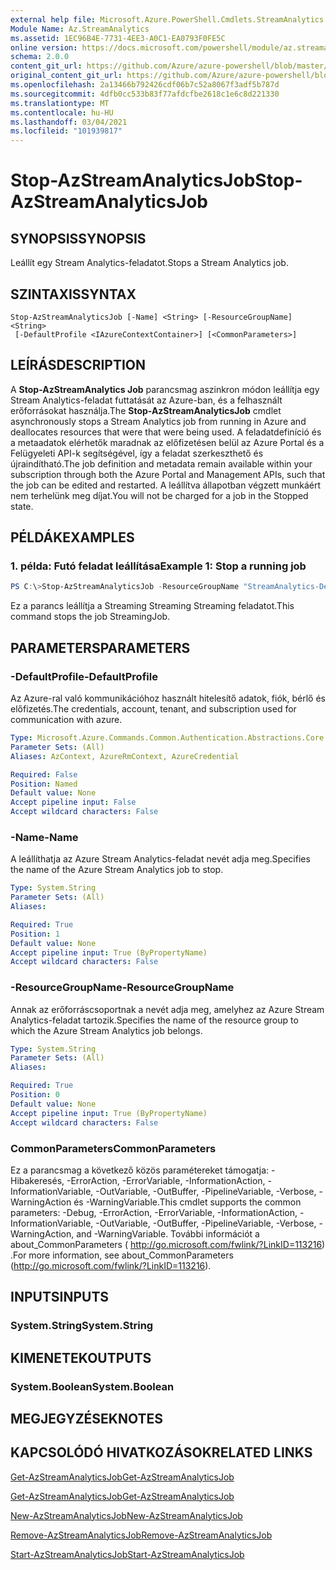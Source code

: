 ```yaml
---
external help file: Microsoft.Azure.PowerShell.Cmdlets.StreamAnalytics.dll-Help.xml
Module Name: Az.StreamAnalytics
ms.assetid: 1EC96B4E-7731-4EE3-A0C1-EA0793F0FE5C
online version: https://docs.microsoft.com/powershell/module/az.streamanalytics/stop-azstreamanalyticsjob
schema: 2.0.0
content_git_url: https://github.com/Azure/azure-powershell/blob/master/src/StreamAnalytics/StreamAnalytics/help/Stop-AzStreamAnalyticsJob.md
original_content_git_url: https://github.com/Azure/azure-powershell/blob/master/src/StreamAnalytics/StreamAnalytics/help/Stop-AzStreamAnalyticsJob.md
ms.openlocfilehash: 2a13466b792426cdf06b7c52a8067f3adf5b787d
ms.sourcegitcommit: 4dfb0cc533b83f77afdcfbe2618c1e6c8d221330
ms.translationtype: MT
ms.contentlocale: hu-HU
ms.lasthandoff: 03/04/2021
ms.locfileid: "101939817"
---
```

# <span data-ttu-id="54c5c-101">Stop-AzStreamAnalyticsJob</span><span class="sxs-lookup"><span data-stu-id="54c5c-101">Stop-AzStreamAnalyticsJob</span></span>

## <span data-ttu-id="54c5c-102">SYNOPSIS</span><span class="sxs-lookup"><span data-stu-id="54c5c-102">SYNOPSIS</span></span>
<span data-ttu-id="54c5c-103">Leállít egy Stream Analytics-feladatot.</span><span class="sxs-lookup"><span data-stu-id="54c5c-103">Stops a Stream Analytics job.</span></span>

## <span data-ttu-id="54c5c-104">SZINTAXIS</span><span class="sxs-lookup"><span data-stu-id="54c5c-104">SYNTAX</span></span>

```
Stop-AzStreamAnalyticsJob [-Name] <String> [-ResourceGroupName] <String>
 [-DefaultProfile <IAzureContextContainer>] [<CommonParameters>]
```

## <span data-ttu-id="54c5c-105">LEÍRÁS</span><span class="sxs-lookup"><span data-stu-id="54c5c-105">DESCRIPTION</span></span>
<span data-ttu-id="54c5c-106">A **Stop-AzStreamAnalytics Job** parancsmag aszinkron módon leállítja egy Stream Analytics-feladat futtatását az Azure-ban, és a felhasznált erőforrásokat használja.</span><span class="sxs-lookup"><span data-stu-id="54c5c-106">The **Stop-AzStreamAnalyticsJob** cmdlet asynchronously stops a Stream Analytics job from running in Azure and deallocates resources that were that were being used.</span></span>
<span data-ttu-id="54c5c-107">A feladatdefiníció és a metaadatok elérhetők maradnak az előfizetésen belül az Azure Portal és a Felügyeleti API-k segítségével, így a feladat szerkeszthető és újraindítható.</span><span class="sxs-lookup"><span data-stu-id="54c5c-107">The job definition and metadata remain available within your subscription through both the Azure Portal and Management APIs, such that the job can be edited and restarted.</span></span>
<span data-ttu-id="54c5c-108">A leállítva állapotban végzett munkáért nem terhelünk meg díjat.</span><span class="sxs-lookup"><span data-stu-id="54c5c-108">You will not be charged for a job in the Stopped state.</span></span>

## <span data-ttu-id="54c5c-109">PÉLDÁK</span><span class="sxs-lookup"><span data-stu-id="54c5c-109">EXAMPLES</span></span>

### <span data-ttu-id="54c5c-110">1. példa: Futó feladat leállítása</span><span class="sxs-lookup"><span data-stu-id="54c5c-110">Example 1: Stop a running job</span></span>
```powershell
PS C:\>Stop-AzStreamAnalyticsJob -ResourceGroupName "StreamAnalytics-Default-West-US" -Name "StreamingJob"
```

<span data-ttu-id="54c5c-111">Ez a parancs leállítja a Streaming Streaming Streaming feladatot.</span><span class="sxs-lookup"><span data-stu-id="54c5c-111">This command stops the job StreamingJob.</span></span>

## <span data-ttu-id="54c5c-112">PARAMETERS</span><span class="sxs-lookup"><span data-stu-id="54c5c-112">PARAMETERS</span></span>

### <span data-ttu-id="54c5c-113">-DefaultProfile</span><span class="sxs-lookup"><span data-stu-id="54c5c-113">-DefaultProfile</span></span>
<span data-ttu-id="54c5c-114">Az Azure-ral való kommunikációhoz használt hitelesítő adatok, fiók, bérlő és előfizetés.</span><span class="sxs-lookup"><span data-stu-id="54c5c-114">The credentials, account, tenant, and subscription used for communication with azure.</span></span>

```yaml
Type: Microsoft.Azure.Commands.Common.Authentication.Abstractions.Core.IAzureContextContainer
Parameter Sets: (All)
Aliases: AzContext, AzureRmContext, AzureCredential

Required: False
Position: Named
Default value: None
Accept pipeline input: False
Accept wildcard characters: False
```

### <span data-ttu-id="54c5c-115">-Name</span><span class="sxs-lookup"><span data-stu-id="54c5c-115">-Name</span></span>
<span data-ttu-id="54c5c-116">A leállíthatja az Azure Stream Analytics-feladat nevét adja meg.</span><span class="sxs-lookup"><span data-stu-id="54c5c-116">Specifies the name of the Azure Stream Analytics job to stop.</span></span>

```yaml
Type: System.String
Parameter Sets: (All)
Aliases:

Required: True
Position: 1
Default value: None
Accept pipeline input: True (ByPropertyName)
Accept wildcard characters: False
```

### <span data-ttu-id="54c5c-117">-ResourceGroupName</span><span class="sxs-lookup"><span data-stu-id="54c5c-117">-ResourceGroupName</span></span>
<span data-ttu-id="54c5c-118">Annak az erőforráscsoportnak a nevét adja meg, amelyhez az Azure Stream Analytics-feladat tartozik.</span><span class="sxs-lookup"><span data-stu-id="54c5c-118">Specifies the name of the resource group to which the Azure Stream Analytics job belongs.</span></span>

```yaml
Type: System.String
Parameter Sets: (All)
Aliases:

Required: True
Position: 0
Default value: None
Accept pipeline input: True (ByPropertyName)
Accept wildcard characters: False
```

### <span data-ttu-id="54c5c-119">CommonParameters</span><span class="sxs-lookup"><span data-stu-id="54c5c-119">CommonParameters</span></span>
<span data-ttu-id="54c5c-120">Ez a parancsmag a következő közös paramétereket támogatja: -Hibakeresés, -ErrorAction, -ErrorVariable, -InformationAction, -InformationVariable, -OutVariable, -OutBuffer, -PipelineVariable, -Verbose, -WarningAction és -WarningVariable.</span><span class="sxs-lookup"><span data-stu-id="54c5c-120">This cmdlet supports the common parameters: -Debug, -ErrorAction, -ErrorVariable, -InformationAction, -InformationVariable, -OutVariable, -OutBuffer, -PipelineVariable, -Verbose, -WarningAction, and -WarningVariable.</span></span> <span data-ttu-id="54c5c-121">További információt a about_CommonParameters ( http://go.microsoft.com/fwlink/?LinkID=113216) .</span><span class="sxs-lookup"><span data-stu-id="54c5c-121">For more information, see about_CommonParameters (http://go.microsoft.com/fwlink/?LinkID=113216).</span></span>

## <span data-ttu-id="54c5c-122">INPUTS</span><span class="sxs-lookup"><span data-stu-id="54c5c-122">INPUTS</span></span>

### <span data-ttu-id="54c5c-123">System.String</span><span class="sxs-lookup"><span data-stu-id="54c5c-123">System.String</span></span>

## <span data-ttu-id="54c5c-124">KIMENETEK</span><span class="sxs-lookup"><span data-stu-id="54c5c-124">OUTPUTS</span></span>

### <span data-ttu-id="54c5c-125">System.Boolean</span><span class="sxs-lookup"><span data-stu-id="54c5c-125">System.Boolean</span></span>

## <span data-ttu-id="54c5c-126">MEGJEGYZÉSEK</span><span class="sxs-lookup"><span data-stu-id="54c5c-126">NOTES</span></span>

## <span data-ttu-id="54c5c-127">KAPCSOLÓDÓ HIVATKOZÁSOK</span><span class="sxs-lookup"><span data-stu-id="54c5c-127">RELATED LINKS</span></span>

[<span data-ttu-id="54c5c-128">Get-AzStreamAnalyticsJob</span><span class="sxs-lookup"><span data-stu-id="54c5c-128">Get-AzStreamAnalyticsJob</span></span>](./Get-AzStreamAnalyticsJob.md)

[<span data-ttu-id="54c5c-129">Get-AzStreamAnalyticsJob</span><span class="sxs-lookup"><span data-stu-id="54c5c-129">Get-AzStreamAnalyticsJob</span></span>](./Get-AzStreamAnalyticsJob.md)

[<span data-ttu-id="54c5c-130">New-AzStreamAnalyticsJob</span><span class="sxs-lookup"><span data-stu-id="54c5c-130">New-AzStreamAnalyticsJob</span></span>](./New-AzStreamAnalyticsJob.md)

[<span data-ttu-id="54c5c-131">Remove-AzStreamAnalyticsJob</span><span class="sxs-lookup"><span data-stu-id="54c5c-131">Remove-AzStreamAnalyticsJob</span></span>](./Remove-AzStreamAnalyticsJob.md)

[<span data-ttu-id="54c5c-132">Start-AzStreamAnalyticsJob</span><span class="sxs-lookup"><span data-stu-id="54c5c-132">Start-AzStreamAnalyticsJob</span></span>](./Start-AzStreamAnalyticsJob.md)


